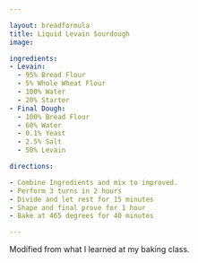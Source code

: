 ```yaml
---

layout: breadformula
title: Liquid Levain Sourdough
image: 

ingredients:
- Levain:
  - 95% Bread Flour
  - 5% Whole Wheat Flour
  - 100% Water
  - 20% Starter
- Final Dough:
  - 100% Bread Flour 
  - 60% Water
  - 0.1% Yeast
  - 2.5% Salt
  - 50% Levain

directions:

- Combine Ingredients and mix to improved. 
- Perform 3 turns in 2 hours
- Divide and let rest for 15 minutes
- Shape and final prove for 1 hour
- Bake at 465 degrees for 40 minutes

---
```

Modified from what I learned at my baking class.